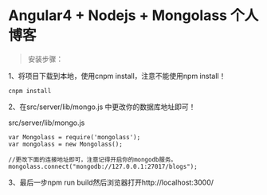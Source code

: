 
# Angular4 + Nodejs + Mongolass 个人博客

> 安装步骤：

1、将项目下载到本地，使用cnpm install，注意不能使用npm install！
```
cnpm install
```

2、在src/server/lib/mongo.js 中更改你的数据库地址即可！

src/server/lib/mongo.js
```
var Mongolass = require('mongolass');
var mongolass = new Mongolass();

//更改下面的连接地址即可，注意记得开启你的mongodb服务。
mongolass.connect("mongodb://127.0.0.1:27017/blogs");

```

3、最后一步npm run build然后浏览器打开http://localhost:3000/
